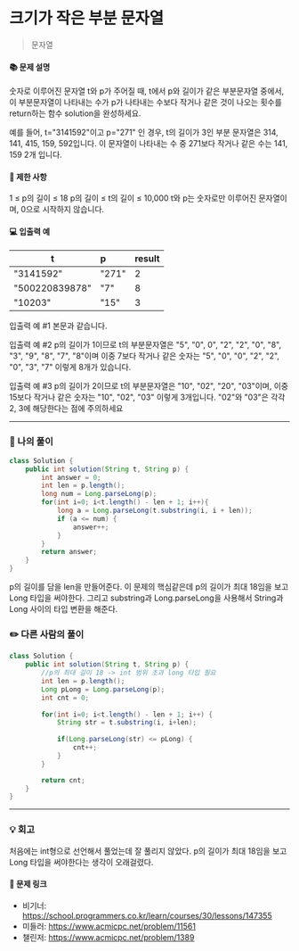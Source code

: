 # 크기가 작은 부분 문자열
> 문자열

#### 📚 문제 설명
숫자로 이루어진 문자열 t와 p가 주어질 때, t에서 p와 길이가 같은 부분문자열 중에서, 이 부분문자열이 나타내는 수가 p가 나타내는 수보다 작거나 같은 것이 나오는 횟수를 return하는 함수 solution을 완성하세요.

예를 들어, t="3141592"이고 p="271" 인 경우, t의 길이가 3인 부분 문자열은 314, 141, 415, 159, 592입니다. 이 문자열이 나타내는 수 중 271보다 작거나 같은 수는 141, 159 2개 입니다.

#### 📌 제한 사항 
1 ≤ p의 길이 ≤ 18
p의 길이 ≤ t의 길이 ≤ 10,000
t와 p는 숫자로만 이루어진 문자열이며, 0으로 시작하지 않습니다.

#### 💻 입출력 예
|t|p|result|
|---|:---|:---|
|"3141592"|"271"|2|
|"500220839878"|"7"|8|
|"10203"|"15"|3|

입출력 예 #1
본문과 같습니다.

입출력 예 #2
p의 길이가 1이므로 t의 부분문자열은 "5", "0", 0", "2", "2", "0", "8", "3", "9", "8", "7", "8"이며 이중 7보다 작거나 같은 숫자는 "5", "0", "0", "2", "2", "0", "3", "7" 이렇게 8개가 있습니다.

입출력 예 #3
p의 길이가 2이므로 t의 부분문자열은 "10", "02", "20", "03"이며, 이중 15보다 작거나 같은 숫자는 "10", "02", "03" 이렇게 3개입니다. "02"와 "03"은 각각 2, 3에 해당한다는 점에 주의하세요

---
### 📝 나의 풀이
```java
class Solution {
    public int solution(String t, String p) {
        int answer = 0;
        int len = p.length();
        long num = Long.parseLong(p);
        for(int i=0; i<t.length() - len + 1; i++){
            long a = Long.parseLong(t.substring(i, i + len));
            if (a <= num) {
                answer++;
            }
        }
        return answer;
    }
}
```
p의 길이를 담을 len을 만들어준다.
이 문제의 핵심같은데 p의 길이가 최대 18임을 보고 Long 타입을 써야한다.
그리고 substring과 Long.parseLong을 사용해서 String과 Long 사이의 타입 변환을 해준다.

### ✏️ 다른 사람의 풀이
```java
class Solution {
    public int solution(String t, String p) {
        //p의 최대 길이 18 -> int 범위 초과 long 타입 필요
        int len = p.length();
        Long pLong = Long.parseLong(p);
        int cnt = 0;
        
        for(int i=0; i<t.length() - len + 1; i++) {
            String str = t.substring(i, i+len);
            
            if(Long.parseLong(str) <= pLong) {
                cnt++;
            }
        }

        return cnt;
    }
}

```


---
### 💡 회고

처음에는 int형으로 선언해서 풀었는데 잘 풀리지 않았다. p의 길이가 최대 18임을 보고 Long 타입을 써야한다는 생각이 오래걸렸다.

#### 🔗 문제 링크
- 비기너: https://school.programmers.co.kr/learn/courses/30/lessons/147355
- 미들러: https://www.acmicpc.net/problem/11561
- 챌린저: https://www.acmicpc.net/problem/1389